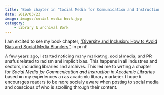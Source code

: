 ```yaml
---
title: 'Book chapter in "Social Media for Communication and Instruction in Academic Libraries" published'
date: 2019/03/23
image: images/social-media-book.jpg
category:
    - Library & Archival Work
---
```


I am excited to see my book chapter, ["Diversity and Inclusion: How to Avoid Bias and Social Media Blunders,"](https://repository.arizona.edu/handle/10150/631799) in print!

A few years ago, I started noticing many marketing, social media, and PR snafus related to racism and implicit bias. This happens in all industries and sectors, including libraries and archives. This led me to writing a chapter for *Social Media for Communication and Instruction in Academic Libraries* based on my experiences an as academic library marketer. I hope it encourages readers to be more socially aware when posting to social media and conscious of who is scrolling through their content.
